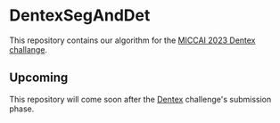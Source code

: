 # DentexSegAndDet

This repository contains our algorithm for the [MICCAI  2023 Dentex challange](https://dentex.grand-challenge.org/).

## Upcoming


This repository will come soon after the [Dentex](https://dentex.grand-challenge.org/) challenge's submission phase.

